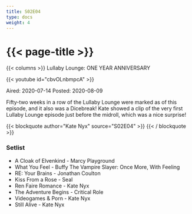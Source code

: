 ```yaml
---
title: S02E04
type: docs
weight: 4
---
```


# {{< page-title >}}

{{< columns >}}
Lullaby Lounge: ONE YEAR ANNIVERSARY

{{< youtube id="cbvOLnbmpcA" >}}

Aired: 2020-07-14
Posted: 2020-08-09

Fifty-two weeks in a row of the Lullaby Lounge were marked as of this episode, and it also was a Dicebreak!  Kate showed a clip of the very first Lullaby Lounge episode just before the midroll, which was a nice surprise!

{{< blockquote author="Kate Nyx" source="S02E04" >}}
{{< / blockquote >}}

### Setlist
* A Cloak of Elvenkind - Marcy Playground
* What You Feel - Buffy The Vampire Slayer: Once More, With Feeling
* RE: Your Brains - Jonathan Coulton
* Kiss From a Rose - Seal
* Ren Faire Romance - Kate Nyx
* The Adventure Begins - Critical Role
* Videogames & Porn - Kate Nyx
* Still Alive - Kate Nyx
